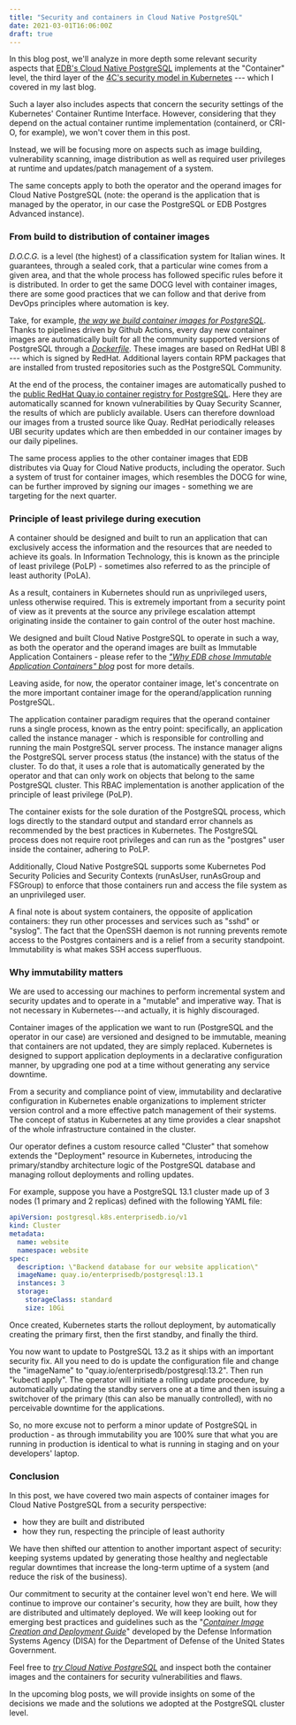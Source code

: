 ```yaml
---
title: "Security and containers in Cloud Native PostgreSQL"
date: 2021-03-01T16:06:00Z
draft: true
---
```


In this blog post, we'll analyze in more depth some relevant security aspects
that [EDB's Cloud Native PostgreSQL](https://docs.enterprisedb.io/cloud-native-postgresql/)
implements at the "Container" level, the third layer of the
[4C's security model in Kubernetes](https://www.enterprisedb.com/blog/4cs-security-model-kubernetes)
--- which I covered in my last blog.

Such a layer also includes aspects that concern the security settings of the
Kubernetes' Container Runtime Interface. However, considering that they depend
on the actual container runtime implementation (containerd, or CRI-O, for
example), we won't cover them in this post.

Instead, we will be focusing more on aspects such as image building,
vulnerability scanning, image distribution as well as required user privileges
at runtime and updates/patch management of a system.

The same concepts apply to both the operator and the operand images for Cloud
Native PostgreSQL (note: the operand is the application that is managed by the
operator, in our case the PostgreSQL or EDB Postgres Advanced instance).

### From build to distribution of container images

*D.O.C.G.* is a level (the highest) of a classification system for Italian
wines. It guarantees, through a sealed cork, that a particular wine
comes from a given area, and that the whole process has followed
specific rules before it is distributed. In order to get the same DOCG
level with container images, there are some good practices that we can
follow and that derive from DevOps principles where automation is key.

Take, for example,
[*the way we build container images for PostgreSQL*](https://github.com/EnterpriseDB/docker-postgresql).
Thanks to pipelines driven by Github Actions, every day new container images are
automatically built for all the community supported versions of PostgreSQL through a
[*Dockerfile*](https://github.com/EnterpriseDB/docker-postgresql/blob/main/13/Dockerfile).
These images are based on RedHat UBI 8 --- which is signed by RedHat.
Additional layers contain RPM packages that are installed from trusted
repositories such as the PostgreSQL Community.

At the end of the process, the container images are automatically pushed
to the [public RedHat Quay.io container registry for PostgreSQL](https://quay.io/repository/enterprisedb/postgresql).
Here they are automatically scanned for known vulnerabilities by Quay
Security Scanner, the results of which are publicly available. Users can
therefore download our images from a trusted source like Quay. RedHat
periodically releases UBI security updates which are then embedded in
our container images by our daily pipelines.

The same process applies to the other container images that EDB
distributes via Quay for Cloud Native products, including the operator.
Such a system of trust for container images, which resembles the DOCG
for wine, can be further improved by signing our images - something we
are targeting for the next quarter.

### Principle of least privilege during execution

A container should be designed and built to run an application that can
exclusively access the information and the resources that are needed to
achieve its goals. In Information Technology, this is known as the
principle of least privilege (PoLP) - sometimes also referred to as the
principle of least authority (PoLA).

As a result, containers in Kubernetes should run as unprivileged users,
unless otherwise required. This is extremely important from a security
point of view as it prevents at the source any privilege escalation
attempt originating inside the container to gain control of the outer
host machine.

We designed and built Cloud Native PostgreSQL to operate in such a way,
as both the operator and the operand images are built as Immutable
Application Containers - please refer to the [*\"Why EDB chose Immutable
Application Containers\"
blog*](https://www.enterprisedb.com/blog/why-edb-chose-immutable-application-containers)
post for more details.

Leaving aside, for now, the operator container image, let's concentrate
on the more important container image for the operand/application
running PostgreSQL.

The application container paradigm requires that the operand container
runs a single process, known as the entry point: specifically, an
application called the instance manager - which is responsible for
controlling and running the main PostgreSQL server process. The instance
manager aligns the PostgreSQL server process status (the instance) with
the status of the cluster. To do that, it uses a role that is
automatically generated by the operator and that can only work on
objects that belong to the same PostgreSQL cluster. This RBAC
implementation is another application of the principle of least
privilege (PoLP).

The container exists for the sole duration of the PostgreSQL process,
which logs directly to the standard output and standard error channels
as recommended by the best practices in Kubernetes. The PostgreSQL
process does not require root privileges and can run as the "postgres"
user inside the container, adhering to PoLP.

Additionally, Cloud Native PostgreSQL supports some Kubernetes Pod
Security Policies and Security Contexts (runAsUser, runAsGroup and
FSGroup) to enforce that those containers run and access the file system
as an unprivileged user.

A final note is about system containers, the opposite of application
containers: they run other processes and services such as "sshd" or
"syslog". The fact that the OpenSSH daemon is not running prevents
remote access to the Postgres containers and is a relief from a security
standpoint. Immutability is what makes SSH access superfluous.

### Why immutability matters

We are used to accessing our machines to perform incremental system and
security updates and to operate in a "mutable" and imperative way. That
is not necessary in Kubernetes---and actually, it is highly discouraged.

Container images of the application we want to run (PostgreSQL and the
operator in our case) are versioned and designed to be immutable,
meaning that containers are not updated, they are simply replaced.
Kubernetes is designed to support application deployments in a
declarative configuration manner, by upgrading one pod at a time without
generating any service downtime.

From a security and compliance point of view, immutability and
declarative configuration in Kubernetes enable organizations to
implement stricter version control and a more effective patch management
of their systems. The concept of status in Kubernetes at any time
provides a clear snapshot of the whole infrastructure contained in the
cluster.

Our operator defines a custom resource called "Cluster" that somehow
extends the "Deployment" resource in Kubernetes, introducing the
primary/standby architecture logic of the PostgreSQL database and
managing rollout deployments and rolling updates.

For example, suppose you have a PostgreSQL 13.1 cluster made up of 3
nodes (1 primary and 2 replicas) defined with the following YAML file:

```yaml
apiVersion: postgresql.k8s.enterprisedb.io/v1
kind: Cluster
metadata:
  name: website
  namespace: website
spec:
  description: \"Backend database for our website application\"
  imageName: quay.io/enterprisedb/postgresql:13.1
  instances: 3
  storage:
    storageClass: standard
    size: 10Gi
```

Once created, Kubernetes starts the rollout deployment, by automatically
creating the primary first, then the first standby, and finally the
third.

You now want to update to PostgreSQL 13.2 as it ships with an important
security fix. All you need to do is update the configuration file and
change the "imageName" to "quay.io/enterprisedb/postgresql:13.2". Then
run "kubectl apply". The operator will initiate a rolling update
procedure, by automatically updating the standby servers one at a time
and then issuing a switchover of the primary (this can also be manually
controlled), with no perceivable downtime for the applications.

So, no more excuse not to perform a minor update of PostgreSQL in
production - as through immutability you are 100% sure that what you are
running in production is identical to what is running in staging and on
your developers' laptop.

### Conclusion

In this post, we have covered two main aspects of container images for
Cloud Native PostgreSQL from a security perspective:

-   how they are built and distributed
-   how they run, respecting the principle of least authority

We have then shifted our attention to another important aspect of
security: keeping systems updated by generating those healthy and
neglectable regular downtimes that increase the long-term uptime of a
system (and reduce the risk of the business).

Our commitment to security at the container level won't end here. We
will continue to improve our container\'s security, how they are built,
how they are distributed and ultimately deployed. We will keep looking
out for emerging best practices and guidelines such as the "[*Container
Image Creation and Deployment
Guide*](https://dl.dod.cyber.mil/wp-content/uploads/devsecops/pdf/DevSecOps_Enterprise_Container_Image_Creation_and_Deployment_Guide_2.6-Public-Release.pdf)"
developed by the Defense Information Systems Agency (DISA) for the
Department of Defense of the United States Government.

Feel free to [*try Cloud Native
PostgreSQL*](https://docs.enterprisedb.io/cloud-native-postgresql/1.0.0/evaluation/)
and inspect both the container images and the containers for security
vulnerabilities and flaws.

In the upcoming blog posts, we will provide insights on some of the
decisions we made and the solutions we adopted at the PostgreSQL cluster
level.
